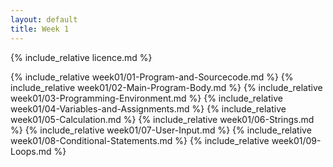 ```yaml
---
layout: default
title: Week 1
---
```

{% include_relative licence.md %}

{% include_relative week01/01-Program-and-Sourcecode.md %}
{% include_relative week01/02-Main-Program-Body.md %}
{% include_relative week01/03-Programming-Environment.md %}
{% include_relative week01/04-Variables-and-Assignments.md %}
{% include_relative week01/05-Calculation.md %}
{% include_relative week01/06-Strings.md %}
{% include_relative week01/07-User-Input.md %}
{% include_relative week01/08-Conditional-Statements.md %}
{% include_relative week01/09-Loops.md %}